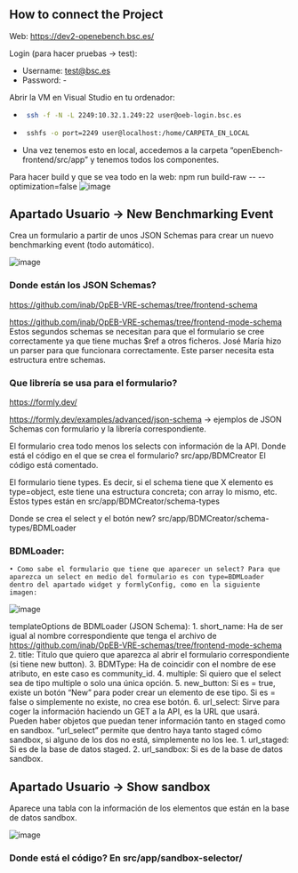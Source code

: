 ## How to connect the Project

Web: https://dev2-openebench.bsc.es/

Login (para hacer pruebas → test):
* Username: test@bsc.es
* Password: -

Abrir la VM en Visual Studio en tu ordenador:
* ```sh
   ssh -f -N -L 2249:10.32.1.249:22 user@oeb-login.bsc.es
   ```
* ```sh
   sshfs -o port=2249 user@localhost:/home/CARPETA_EN_LOCAL
   ```
* Una vez tenemos esto en local, accedemos a la carpeta “openEbench-frontend/src/app” y tenemos todos los componentes.

Para hacer build y que se vea todo en la web: npm run build-raw -- --optimization=false
      ![image](https://user-images.githubusercontent.com/51945891/133595485-0d73ea97-2157-472e-9588-d8591ccf0c2e.png)
      
## Apartado Usuario → New Benchmarking Event
Crea un formulario a partir de unos JSON Schemas para crear un nuevo benchmarking event (todo automático).

![image](https://user-images.githubusercontent.com/51945891/133595611-1df11f14-a890-4cac-9ced-987f71181a4a.png)

### Donde están los JSON Schemas?
https://github.com/inab/OpEB-VRE-schemas/tree/frontend-schema

https://github.com/inab/OpEB-VRE-schemas/tree/frontend-mode-schema
Estos segundos schemas se necesitan para que el formulario se cree correctamente ya que tiene muchas $ref a otros ficheros. José María hizo un parser para que funcionara correctamente. Este parser necesita esta estructura entre schemas. 

### Que librería se usa para el formulario? 
https://formly.dev/

https://formly.dev/examples/advanced/json-schema → ejemplos de JSON Schemas con formulario y la librería correspondiente.

El formulario crea todo menos los selects con información de la API.
Donde está el código en el que se crea el formulario? src/app/BDMCreator
El código está comentado.

El formulario tiene types. Es decir, si el schema tiene que X elemento es type=object, este tiene una estructura concreta; con array lo mismo, etc. Estos types están en src/app/BDMCreator/schema-types

Donde se crea el select y el botón new? src/app/BDMCreator/schema-types/BDMLoader


### BDMLoader:
    • Como sabe el formulario que tiene que aparecer un select? Para que aparezca un select en medio del formulario es con type=BDMLoader dentro del apartado widget y formlyConfig, como en la siguiente imagen:

![image](https://user-images.githubusercontent.com/51945891/133595573-4aaeec34-68dd-46b0-84ce-87e457b728c5.png)

templateOptions de BDMLoader (JSON Schema):
    1. short_name: Ha de ser igual al nombre correspondiente que tenga el archivo de https://github.com/inab/OpEB-VRE-schemas/tree/frontend-mode-schema
    2. title: Titulo que quiero que aparezca al abrir el formulario correspondiente (si tiene new button).
    3. BDMType: Ha de coincidir con el nombre de ese atributo, en este caso es community_id.
    4. multiple: Si quiero que el select sea de tipo multiple o solo una única opción.
    5. new_button: Si es = true, existe un botón “New” para poder crear un elemento de ese tipo. Si es = false o simplemente no existe, no crea ese botón.
    6. url_select: Sirve para coger la información haciendo un GET a la API, es la URL que usará. Pueden haber objetos que puedan tener información tanto en staged como en sandbox. “url_select” permite que dentro haya tanto staged cómo sandbox, si alguno de los dos no está, simplemente no los lee. 
        1. url_staged: Si es de la base de datos staged.
        2. url_sandbox: Si es de la base de datos sandbox.

## Apartado Usuario → Show sandbox
Aparece una tabla con la información de los elementos que están en la base de datos sandbox.

![image](https://user-images.githubusercontent.com/51945891/133595633-6e62b630-aa7d-4155-834a-ac26a6638084.png)

### Donde está el código? En src/app/sandbox-selector/
